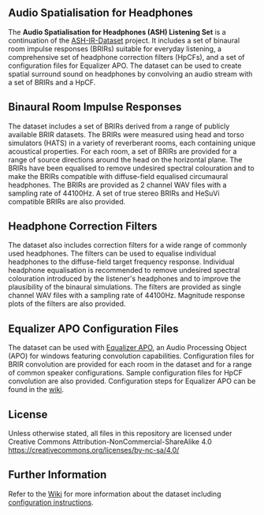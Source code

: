 ## Audio Spatialisation for Headphones
The **Audio Spatialisation for Headphones (**ASH**) Listening Set** is a continuation of the [ASH-IR-Dataset](https://github.com/ShanonPearce/ASH-IR-Dataset) project. It includes a set of binaural room impulse responses (BRIRs) suitable for everyday listening, a comprehensive set of headphone correction filters (HpCFs), and a set of configuration files for Equalizer APO. The dataset can be used to create spatial surround sound on headphones by convolving an audio stream with a set of BRIRs and a HpCF.

## Binaural Room Impulse Responses
The dataset includes a set of BRIRs derived from a range of publicly available BRIR datasets. The BRIRs were measured using head and torso simulators (HATS) in a variety of reverberant rooms, each containing unique acoustical properties. For each room, a set of BRIRs are provided for a range of source directions around the head on the horizontal plane. The BRIRs have been equalised to remove undesired spectral colouration and to make the BRIRs compatible with diffuse-field equalised circumaural headphones. The BRIRs are provided as 2 channel WAV files with a sampling rate of 44100Hz. A set of true stereo BRIRs and HeSuVi compatible BRIRs are also provided.

## Headphone Correction Filters
The dataset also includes correction filters for a wide range of commonly used headphones. The filters can be used to equalise individual headphones to the diffuse-field target frequency response. Individual headphone equalisation is recommended to remove undesired spectral colouration introduced by the listener's headphones and to improve the plausibility of the binaural simulations. The filters are provided as single channel WAV files with a sampling rate of 44100Hz. Magnitude response plots of the filters are also provided.

## Equalizer APO Configuration Files
The dataset can be used with [Equalizer APO](https://sourceforge.net/projects/equalizerapo/), an Audio Processing Object (APO) for windows featuring convolution capabilities. Configuration files for BRIR convolution are provided for each room in the dataset and for a range of common speaker configurations. Sample configuration files for HpCF convolution are also provided. Configuration steps for Equalizer APO can be found in the [wiki](https://github.com/ShanonPearce/ASH-Listening-Set/wiki/Equalizer-APO-Configuration).

## License
Unless otherwise stated, all files in this repository are licensed under Creative Commons Attribution-NonCommercial-ShareAlike 4.0 https://creativecommons.org/licenses/by-nc-sa/4.0/

## Further Information
Refer to the [Wiki](https://github.com/ShanonPearce/ASH-Listening-Set/wiki) for more information about the dataset including [configuration instructions](https://github.com/ShanonPearce/ASH-Listening-Set/wiki/Equalizer-APO-Configuration).


